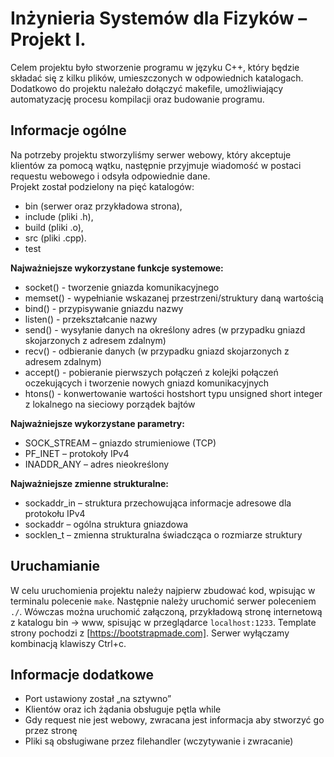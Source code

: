 # Inżynieria Systemów dla Fizyków – Projekt I.
Celem projektu było stworzenie programu w języku C++, który będzie składać się z kilku plików, umieszczonych w odpowiednich katalogach. Dodatkowo do projektu należało dołączyć makefile, umożliwiający automatyzację procesu kompilacji oraz budowanie programu.

## Informacje ogólne
Na potrzeby projektu stworzyliśmy serwer webowy, który akceptuje klientów za pomocą wątku, następnie przyjmuje wiadomość w postaci requestu webowego i odsyła odpowiednie dane.  
Projekt został podzielony na pięć katalogów: 
* bin (serwer oraz  przykładowa strona), 
* include (pliki .h), 
* build (pliki .o),
* src (pliki .cpp).
* test 

**Najważniejsze wykorzystane funkcje systemowe:**
* socket() - tworzenie gniazda komunikacyjnego
* memset() - wypełnianie wskazanej przestrzeni/struktury daną wartością
* bind() - przypisywanie gniazdu nazwy
* listen() - przekształcanie nazwy
* send() - wysyłanie danych na określony adres (w przypadku gniazd skojarzonych z adresem zdalnym)
* recv() - odbieranie danych (w przypadku gniazd skojarzonych z adresem zdalnym)
* accept() - pobieranie pierwszych połączeń z kolejki połączeń oczekujących i tworzenie nowych gniazd komunikacyjnych
* htons() - konwertowanie wartości hostshort typu unsigned short integer z lokalnego na sieciowy porządek bajtów

**Najważniejsze wykorzystane parametry:**
* SOCK_STREAM – gniazdo strumieniowe (TCP)
* PF_INET – protokoły IPv4
* INADDR_ANY – adres nieokreślony

**Najważniejsze zmienne strukturalne:**
* sockaddr_in – struktura przechowująca informacje adresowe dla protokołu IPv4
* sockaddr – ogólna struktura gniazdowa
* socklen_t – zmienna strukturalna świadcząca o rozmiarze struktury

## Uruchamianie
W celu uruchomienia projektu należy najpierw zbudować kod, wpisując w terminalu polecenie `make`. Następnie należy uruchomić serwer poleceniem `./`. Wówczas można uruchomić załączoną, przykładową stronę internetową z katalogu bin -> www, spisując w przeglądarce `localhost:1233`. Template strony pochodzi z [https://bootstrapmade.com]. Serwer wyłączamy kombinacją klawiszy Ctrl+c.



## Informacje dodatkowe 
* Port ustawiony został „na sztywno”
* Klientów oraz ich żądania obsługuje pętla while
* Gdy request nie jest webowy, zwracana jest informacja aby stworzyć go przez stronę
* Pliki są obsługiwane przez filehandler (wczytywanie i zwracanie)

